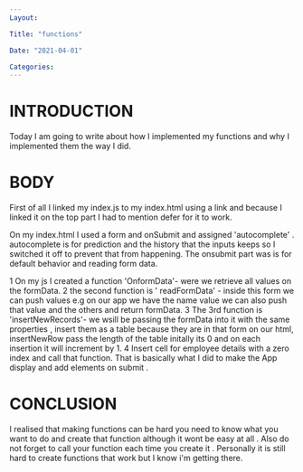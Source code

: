 ```yaml
---
Layout:

Title: "functions"

Date: "2021-04-01"

Categories:
---
```


# INTRODUCTION
Today I am going to write about how I implemented my functions and why I implemented them the way I did.

# BODY
First of all I linked my index.js to my index.html using a link and because I linked it on the top part I had to mention defer for it to work.

On my index.html I used a form and onSubmit and assigned 'autocomplete' .
autocomplete is for prediction and the history that the inputs keeps so I switched it off to prevent that from happening.
The onsubmit part was is for default behavior and reading form data.

1 On my js I created a function 'OnformData'- were we retrieve all values on the formData.
2 the second function is ' readFormData' - inside this form we can push values e.g on our app we have the name value we can also push that value and the others and return formData.
3 The 3rd function is 'insertNewRecords'- we wsill be passing the formData into it with the same properties , insert them as a table because they are in that form on our html, insertNewRow pass the length of the table initally its 0 and on each insertion it will increment by 1.
4 Insert cell for employee details with  a zero index and call that function.
 That is basically what I did to make the App display and add elements on submit .

 # CONCLUSION
 I realised that making functions can be hard you need to know what you want to do and create that function although it wont be easy at all . Also do not forget to call your function each time you create it . Personally it is still hard to create functions that work but I know i'm getting there.